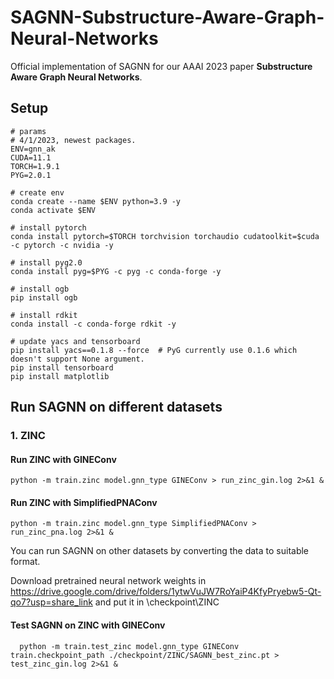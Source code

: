# SAGNN-Substructure-Aware-Graph-Neural-Networks
Official implementation of SAGNN for our AAAI 2023 paper 
**Substructure Aware Graph Neural Networks**.

## Setup 

```
# params
# 4/1/2023, newest packages. 
ENV=gnn_ak
CUDA=11.1
TORCH=1.9.1
PYG=2.0.1

# create env 
conda create --name $ENV python=3.9 -y
conda activate $ENV

# install pytorch 
conda install pytorch=$TORCH torchvision torchaudio cudatoolkit=$cuda -c pytorch -c nvidia -y

# install pyg2.0
conda install pyg=$PYG -c pyg -c conda-forge -y

# install ogb 
pip install ogb

# install rdkit
conda install -c conda-forge rdkit -y

# update yacs and tensorboard
pip install yacs==0.1.8 --force  # PyG currently use 0.1.6 which doesn't support None argument. 
pip install tensorboard
pip install matplotlib

```





## Run SAGNN on different datasets

### 1. ZINC
#### Run ZINC with GINEConv
  ```
  python -m train.zinc model.gnn_type GINEConv > run_zinc_gin.log 2>&1 &

  ```
#### Run ZINC with SimplifiedPNAConv
  ```
  python -m train.zinc model.gnn_type SimplifiedPNAConv > run_zinc_pna.log 2>&1 &

  ```
You can run SAGNN on other datasets by converting the data to suitable format.

Download pretrained neural network weights in https://drive.google.com/drive/folders/1ytwVuJW7RoYaiP4KfyPryebw5-Qt-qo7?usp=share_link and put it in \checkpoint\ZINC

#### Test SAGNN on ZINC with GINEConv

```
  python -m train.test_zinc model.gnn_type GINEConv train.checkpoint_path ./checkpoint/ZINC/SAGNN_best_zinc.pt > test_zinc_gin.log 2>&1 &

```

